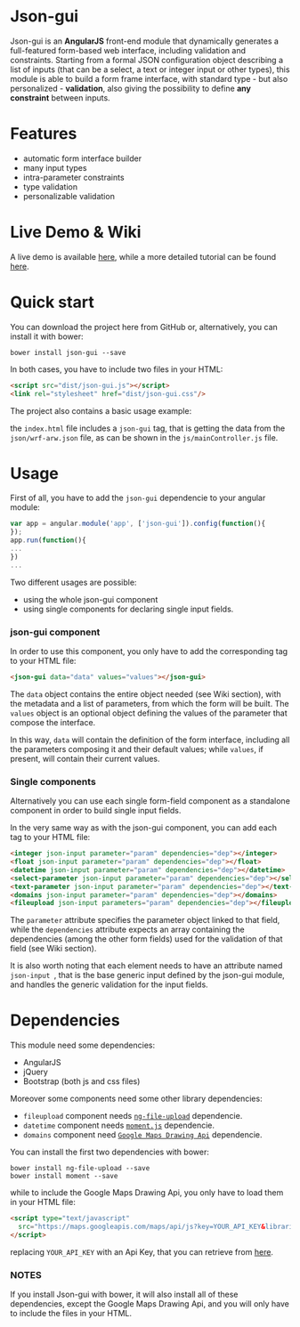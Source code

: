 # Json-gui

Json-gui is an **AngularJS** front-end module that dynamically generates a full-featured form-based web interface, including validation and constraints.
Starting from a formal JSON configuration object describing a list of inputs (that can be a select, a text or integer input or other types), this module is able to build a form frame interface, with standard type - but also personalized - **validation**, also giving the possibility to define **any constraint** between inputs. 

# Features
- automatic form interface builder
- many input types
- intra-parameter constraints
- type validation
- personalizable validation

# Live Demo & Wiki
A live demo is available [here](https://plnkr.co/edit/RWTAKi9kRUEdrrb3p6Kp), while a more detailed tutorial can be found [here](https://github.com/portalTS/json-gui/wiki).
# Quick start

You can download the project here from GitHub or, alternatively, you can install it with bower:

```
bower install json-gui --save
```
In both cases, you have to include two files in your HTML:

```html
<script src="dist/json-gui.js"></script>
<link rel="stylesheet" href="dist/json-gui.css"/>
```
The project also contains a basic usage example:

the ```index.html``` file includes a ```json-gui``` tag, that is getting the data from the ```json/wrf-arw.json``` file, as can be
shown in the ```js/mainController.js``` file.

# Usage

First of all, you have to add the ```json-gui``` dependencie to your angular module:

```javascript
var app = angular.module('app', ['json-gui']).config(function(){
});
app.run(function(){
...
})
...
```

Two different usages are possible:
- using the whole json-gui component
- using single components for declaring single input fields.

### json-gui component

In order to use this component, you only have to add the corresponding tag to your HTML file:

```html
<json-gui data="data" values="values"></json-gui>
```
The ```data``` object contains the entire object needed (see Wiki section), with the metadata and a list of parameters, from which the form will be built.
The ```values``` object is an optional object defining the values of the parameter that compose the interface.

In this way, ```data``` will contain the definition of the form interface, including all the parameters composing it and their default values; while ```values```, if present, will contain their current values.

### Single components

Alternatively you can use each single form-field component as a standalone component in order to build single input fields.

In the very same way as with the json-gui component, you can add each tag to your HTML file:

```html
<integer json-input parameter="param" dependencies="dep"></integer>
<float json-input parameter="param" dependencies="dep"></float>
<datetime json-input parameter="param" dependencies="dep"></datetime>
<select-parameter json-input parameter="param" dependencies="dep"></select-parameter>
<text-parameter json-input parameter="param" dependencies="dep"></text-parameter>
<domains json-input parameter="param" dependencies="dep"></domains>
<fileupload json-input parameters="param" dependencies="dep"></fileupload>
```
The ```parameter``` attribute specifies the parameter object linked to that field, while the ```dependencies``` attribute expects an array containing the dependencies (among the other form fields) used for the validation of that field (see Wiki section).

It is also worth noting that each element needs to have an attribute named  ```json-input ```, that is the base generic input defined by the json-gui module, and handles the generic validation for the input fields.

# Dependencies
This module need some dependencies:
- AngularJS
- jQuery
- Bootstrap (both js and css files)

Moreover some components need some other library dependencies:
-  ```fileupload``` component needs [```ng-file-upload```](https://github.com/danialfarid/ng-file-upload) dependencie.
-  ```datetime``` component needs [```moment.js```](http://momentjs.com/) dependencie.
-  ```domains``` component need [```Google Maps Drawing Api```](https://developers.google.com/maps/documentation/javascript/examples/drawing-tools) dependencie.

You can install the first two dependencies with bower:

```
bower install ng-file-upload --save
bower install moment --save
```
while to include the Google Maps Drawing Api, you only have to load them in your HTML file:

```html
<script type="text/javascript"
  src="https://maps.googleapis.com/maps/api/js?key=YOUR_API_KEY&libraries=drawing">
</script>
```
replacing ```YOUR_API_KEY``` with an Api Key, that you can retrieve from [here](https://developers.google.com/maps/documentation/javascript/get-api-key).

### NOTES
If you install Json-gui with bower, it will also install all of these dependencies, except the Google Maps Drawing Api,
and you will only have to include the files in your HTML.
